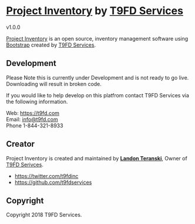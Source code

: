# [Project Inventory](https:t9fd.com/) by [T9FD Services](https:t9fd.com/)
v1.0.0

[Project Inventory](https:t9fd.com/) is an open source, inventory management software using [Bootstrap](http://getbootstrap.com/) created by [T9FD Services](https:t9fd.com/).

## Development

Please Note this is currently under Development and is not ready to go live. Downloading will result in broken code.

If you would like to help develop on this platfrom contact T9FD Services via the following information.

Web: https://t9fd.com
<br>
Email: info@t9fd.com
<br>
Phone 1-844-321-8933

## Creator

Project Inventory is created and maintained by **[Landon Teranski](https://t9fd.com/)**, Owner of [T9FD Serivces](https:t9fd.com/).

* https://twitter.com/t9fdinc
* https://github.com/t9fdservices

## Copyright

Copyright 2018 T9FD Services.
